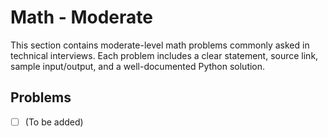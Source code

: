 # Math - Moderate

This section contains moderate-level math problems commonly asked in technical interviews. Each problem includes a clear statement, source link, sample input/output, and a well-documented Python solution.

## Problems

- [ ] (To be added) 